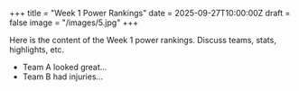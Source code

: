 +++
title = "Week 1 Power Rankings"
date = 2025-09-27T10:00:00Z
draft = false
image = "/images/5.jpg"
+++

Here is the content of the Week 1 power rankings. Discuss teams, stats, highlights, etc.

- Team A looked great...
- Team B had injuries...
